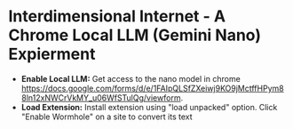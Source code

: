 # Interdimensional Internet - A Chrome Local LLM (Gemini Nano) Expierment



- **Enable Local LLM:** Get access to the nano model in chrome https://docs.google.com/forms/d/e/1FAIpQLSfZXeiwj9KO9jMctffHPym88ln12xNWCrVkMY_u06WfSTulQg/viewform.
- **Load Extension:** Install extension using "load unpacked" option. Click "Enable Wormhole" on a site to convert its text 
